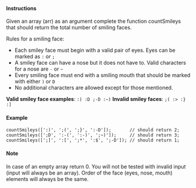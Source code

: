#### Instructions

Given an array (arr) as an argument complete the function countSmileys that should return the total number of smiling faces.

Rules for a smiling face:

- Each smiley face must begin with a valid pair of eyes. Eyes can be marked as `:` or `;`
- A smiley face can have a nose but it does not have to. Valid characters for a nose are `-` or `~`
- Every smiling face must end with a smiling mouth that should be marked with either `)` or `D`
- No additional characters are allowed except for those mentioned.

**Valid smiley face examples**: `:) :D ;-D :~)`
**Invalid smiley faces**: `;( :> :} :]`

#### Example

```
countSmileys([':)', ';(', ';}', ':-D']);       // should return 2;
countSmileys([';D', ':-(', ':-)', ';~)']);     // should return 3;
countSmileys([';]', ':[', ';*', ':$', ';-D']); // should return 1;
```

#### Note
In case of an empty array return 0. You will not be tested with invalid input (input will always be an array). Order of the face (eyes, nose, mouth) elements will always be the same.
